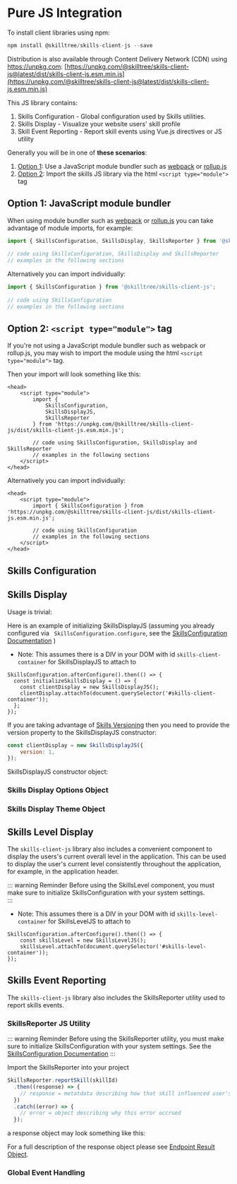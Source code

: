 # Pure JS Integration

To install client libraries using npm:

``` js
npm install @skilltree/skills-client-js --save
```

Distribution is also available through Content Delivery Network (CDN) using https://unpkg.com:
[https://unpkg.com/@skilltree/skills-client-js@latest/dist/skills-client-js.esm.min.js](https://unpkg.com/@skilltree/skills-client-js@latest/dist/skills-client-js.esm.min.js)

This JS library contains: 
1. Skills Configuration - Global configuration used by Skills utilities.
1. Skills Display - Visualize your website users' skill profile
1. Skill Event Reporting - Report skill events using Vue.js directives or JS utility

Generally you will be in one of **these scenarios**: 
1. [Option 1](/skills-client/js.html#option-1-javascript-module-bundler): Use a JavaScript module bundler such as [webpack](https://webpack.js.org/) or [rollup.js](https://rollupjs.org)
1. [Option 2](/skills-client/js.html#option-2-script-type-module-tag): Import the skills JS library via the html ```<script type="module">``` tag 

## Option 1: JavaScript module bundler

When using module bundler such as [webpack](https://webpack.js.org/) or [rollup.js](https://rollupjs.org) 
you can take advantage of module imports, for example: 

```  js
import { SkillsConfiguration, SkillsDisplay, SkillsReporter } from '@skilltree/skills-client-js';
 
// code using SkillsConfiguration, SkillsDisplay and SkillsReporter
// examples in the following sections
 ```

Alternatively you can import individually:

```  js
import { SkillsConfiguration } from '@skilltree/skills-client-js';
 
// code using SkillsConfiguration
// examples in the following sections
 ``` 

## Option 2: ```<script type="module">``` tag

If you're not using a JavaScript module bundler such as webpack or rollup.js, you may wish to import the module
using the html ```<script type="module">``` tag.

Then your import will look something like this:
```   js{2}
<head>
    <script type="module">
        import {
            SkillsConfiguration,
            SkillsDisplayJS,
            SkillsReporter
        } from 'https://unpkg.com/@skilltree/skills-client-js/dist/skills-client-js.esm.min.js';

        // code using SkillsConfiguration, SkillsDisplay and SkillsReporter
        // examples in the following sections
    </script> 
</head>
 ```

Alternatively you can import individually:

```  js{2}
<head>
    <script type="module">
        import { SkillsConfiguration } from 'https://unpkg.com/@skilltree/skills-client-js/dist/skills-client-js.esm.min.js';
    
        // code using SkillsConfiguration
        // examples in the following sections
    </script> 
</head>
 ``` 

## Skills Configuration

<import-content path="/skills-client/common/skillsConfiguration/js/clientConfig.html"/>

## Skills Display

<import-content path="/skills-client/common/skillsDisplayIntro.html"/>

Usage is trivial:

Here is an example of initializing SkillsDisplayJS (assuming you already configured via ``` SkillsConfiguration.configure```, see the [SkillsConfiguration Documentation](/skills-client/js.html#skills-configuration) )
* Note: This assumes there is a DIV in your DOM with id ```skills-client-container``` for SkillsDisplayJS to attach to

``` js{3-4}
SkillsConfiguration.afterConfigure().then(() => {
  const initializeSkillsDisplay = () => {
    const clientDisplay = new SkillsDisplayJS();
    clientDisplay.attachTo(document.querySelector('#skills-client-container'));
  };
});
```

If you are taking advantage of [Skills Versioning](/dashboard/user-guide/skills.html#skills-versioning) then you need to provide the version property to 
the SkillsDisplayJS constructor:

``` js
const clientDisplay = new SkillsDisplayJS({
    version: 1,
});
```

 SkillsDisplayJS constructor object:

<import-content path="/skills-client/common/skillsDisplayArguments.html"/>


### Skills Display Options Object

<import-content path="/skills-client/common/skillsDisplayOptionsObject.html"/>

### Skills Display Theme Object

<import-content path="/skills-client/common/slillsDisplayTheme.html"/>

## Skills Level Display

The ```skills-client-js``` library also includes a convenient component to display the users's current overall level in the application. This can be
used to display the user's current level consistently throughout the application, for example, in the application header.

::: warning Reminder
Before using the SkillsLevel component, you must make sure to initialize SkillsConfiguration
with your system settings.  
:::

* Note: This assumes there is a DIV in your DOM with id ```skills-level-container``` for SkillsLevelJS to attach to

``` js{2-3}
SkillsConfiguration.afterConfigure().then(() => {
    const skillsLevel = new SkillsLevelJS();
    skillsLevel.attachTo(document.querySelector('#skills-level-container'));
});
```

## Skills Event Reporting

The ```skills-client-js```  library also includes the SkillsReporter utility used to report skills events.

### SkillsReporter JS Utility

::: warning Reminder
Before using the SkillsReporter utility, you must make sure to initialize SkillsConfiguration
with your system settings.  See the [SkillsConfiguration Documentation](/skills-client/js.html#skills-configuration) 
:::

Import the SkillsReporter into your project

``` js
SkillsReporter.reportSkill(skillId)
  .then((response) => {
    // response = metatdata describing how that skill influenced user's skills posture
  })
  .catch((error) => {
    // error = object describing why this error occrued
  });
```

a response object may look something like this:
<import-content path="/skills-client/common/skillsReporter/responseObject.html"/>

For a full description of the response object please see [Endpoint Result Object](/skills-client/endpoints.html#endpoint-result-object).

### Global Event Handling

<import-content path="/skills-client/common/skillsReporter/globalEventHandling.html"/>
